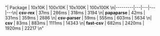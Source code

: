 "| Package | 10x10K | 100x10K | 10x100K | 100x100K \n|---------|---|---|---|---\n| **csv-rex** | 37ms | 286ms | 318ms | 3194 \n| **papaparse** | 42ms | 331ms | 359ms | 2886 \n| **csv-parser** | 59ms | 555ms | 603ms | 5634 \n| **csv** | 83ms | 883ms | 1111ms | 14343 \n| **fast-csv** | 682ms | 2420ms | 1920ms | 22217 \n"